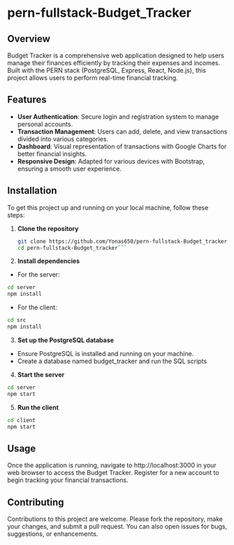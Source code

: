 # pern-fullstack-Budget_Tracker

## Overview
Budget Tracker is a comprehensive web application designed to help users manage their finances efficiently by tracking their expenses and incomes. Built with the PERN stack (PostgreSQL, Express, React, Node.js), this project allows users to perform real-time financial tracking.

## Features
- **User Authentication**: Secure login and registration system to manage personal accounts.
- **Transaction Management**: Users can add, delete, and view transactions divided into various categories.
- **Dashboard**: Visual representation of transactions with Google Charts for better financial insights.
- **Responsive Design**: Adapted for various devices with Bootstrap, ensuring a smooth user experience.

## Installation
To get this project up and running on your local machine, follow these steps:

1. **Clone the repository**
   ```bash
   git clone https://github.com/Yonas650/pern-fullstack-Budget_tracker.git
   cd pern-fullstack-Budget_tracker```
2. **Install dependencies**
- For the server:
```bash
cd server
npm install
```
- For the client:
```bash
cd src
npm install
```
3. **Set up the PostgreSQL database**

- Ensure PostgreSQL is installed and running on your machine.
- Create a database named budget_tracker and run the SQL scripts 

4. **Start the server**
```bash
cd server
npm start
```
5. **Run the client**
```bash
cd client
npm start
```
## Usage
Once the application is running, navigate to http://localhost:3000 in your web browser to access the Budget Tracker. Register for a new account to begin tracking your financial transactions.

## Contributing
Contributions to this project are welcome. Please fork the repository, make your changes, and submit a pull request. You can also open issues for bugs, suggestions, or enhancements.